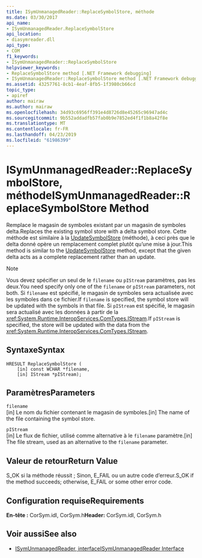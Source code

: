 ```yaml
---
title: ISymUnmanagedReader::ReplaceSymbolStore, méthode
ms.date: 03/30/2017
api_name:
- ISymUnmanagedReader.ReplaceSymbolStore
api_location:
- diasymreader.dll
api_type:
- COM
f1_keywords:
- ISymUnmanagedReader::ReplaceSymbolStore
helpviewer_keywords:
- ReplaceSymbolStore method [.NET Framework debugging]
- ISymUnmanagedReader::ReplaceSymbolStore method [.NET Framework debugging]
ms.assetid: 43257761-8cb1-4eaf-8fb5-1f3980cb66cd
topic_type:
- apiref
author: mairaw
ms.author: mairaw
ms.openlocfilehash: 34d93c6956ff391e4d8726d8e45265c96947ad4c
ms.sourcegitcommit: 9b552addadfb57fab0b9e7852ed4f1f1b8a42f8e
ms.translationtype: MT
ms.contentlocale: fr-FR
ms.lasthandoff: 04/23/2019
ms.locfileid: "61986399"
---
```

# <a name="isymunmanagedreaderreplacesymbolstore-method"></a><span data-ttu-id="30bdd-102">ISymUnmanagedReader::ReplaceSymbolStore, méthode</span><span class="sxs-lookup"><span data-stu-id="30bdd-102">ISymUnmanagedReader::ReplaceSymbolStore Method</span></span>
<span data-ttu-id="30bdd-103">Remplace le magasin de symboles existant par un magasin de symboles delta.</span><span class="sxs-lookup"><span data-stu-id="30bdd-103">Replaces the existing symbol store with a delta symbol store.</span></span> <span data-ttu-id="30bdd-104">Cette méthode est similaire à la [UpdateSymbolStore](../../../../docs/framework/unmanaged-api/diagnostics/isymunmanagedreader-updatesymbolstore-method.md) (méthode), à ceci près que le delta donné opère un remplacement complet plutôt qu’une mise à jour.</span><span class="sxs-lookup"><span data-stu-id="30bdd-104">This method is similar to the [UpdateSymbolStore](../../../../docs/framework/unmanaged-api/diagnostics/isymunmanagedreader-updatesymbolstore-method.md) method, except that the given delta acts as a complete replacement rather than an update.</span></span>  
  
> [!NOTE]
>  <span data-ttu-id="30bdd-105">Vous devez spécifier un seul de le `filename` ou `pIStream` paramètres, pas les deux.</span><span class="sxs-lookup"><span data-stu-id="30bdd-105">You need specify only one of the `filename` or `pIStream` parameters, not both.</span></span> <span data-ttu-id="30bdd-106">Si `filename` est spécifié, le magasin de symboles sera actualisée avec les symboles dans ce fichier.</span><span class="sxs-lookup"><span data-stu-id="30bdd-106">If `filename` is specified, the symbol store will be updated with the symbols in that file.</span></span> <span data-ttu-id="30bdd-107">Si `pIStream` est spécifié, le magasin sera actualisé avec les données à partir de la <xref:System.Runtime.InteropServices.ComTypes.IStream>.</span><span class="sxs-lookup"><span data-stu-id="30bdd-107">If `pIStream` is specified, the store will be updated with the data from the <xref:System.Runtime.InteropServices.ComTypes.IStream>.</span></span>  
  
## <a name="syntax"></a><span data-ttu-id="30bdd-108">Syntaxe</span><span class="sxs-lookup"><span data-stu-id="30bdd-108">Syntax</span></span>  
  
```  
HRESULT ReplaceSymbolStore (  
    [in] const WCHAR *filename,  
    [in] IStream *pIStream);  
```  
  
## <a name="parameters"></a><span data-ttu-id="30bdd-109">Paramètres</span><span class="sxs-lookup"><span data-stu-id="30bdd-109">Parameters</span></span>  
 `filename`  
 <span data-ttu-id="30bdd-110">[in] Le nom du fichier contenant le magasin de symboles.</span><span class="sxs-lookup"><span data-stu-id="30bdd-110">[in] The name of the file containing the symbol store.</span></span>  
  
 `pIStream`  
 <span data-ttu-id="30bdd-111">[in] Le flux de fichier, utilisé comme alternative à le `filename` paramètre.</span><span class="sxs-lookup"><span data-stu-id="30bdd-111">[in] The file stream, used as an alternative to the `filename` parameter.</span></span>  
  
## <a name="return-value"></a><span data-ttu-id="30bdd-112">Valeur de retour</span><span class="sxs-lookup"><span data-stu-id="30bdd-112">Return Value</span></span>  
 <span data-ttu-id="30bdd-113">S_OK si la méthode réussit ; Sinon, E_FAIL ou un autre code d’erreur.</span><span class="sxs-lookup"><span data-stu-id="30bdd-113">S_OK if the method succeeds; otherwise, E_FAIL or some other error code.</span></span>  
  
## <a name="requirements"></a><span data-ttu-id="30bdd-114">Configuration requise</span><span class="sxs-lookup"><span data-stu-id="30bdd-114">Requirements</span></span>  
 <span data-ttu-id="30bdd-115">**En-tête :** CorSym.idl, CorSym.h</span><span class="sxs-lookup"><span data-stu-id="30bdd-115">**Header:** CorSym.idl, CorSym.h</span></span>  
  
## <a name="see-also"></a><span data-ttu-id="30bdd-116">Voir aussi</span><span class="sxs-lookup"><span data-stu-id="30bdd-116">See also</span></span>

- [<span data-ttu-id="30bdd-117">ISymUnmanagedReader, interface</span><span class="sxs-lookup"><span data-stu-id="30bdd-117">ISymUnmanagedReader Interface</span></span>](../../../../docs/framework/unmanaged-api/diagnostics/isymunmanagedreader-interface.md)
